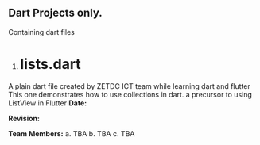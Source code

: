 Dart Projects only.
------------------

Containing dart files


1. lists.dart
   ==========
 
 A plain dart file created by ZETDC ICT team while learning dart and flutter
 This one demonstrates how to use collections in dart. a precursor to using 
 ListView in Flutter
 **Date:**
 
**Revision:**
 
 **Team Members:**
a. TBA
b. TBA
c. TBA
